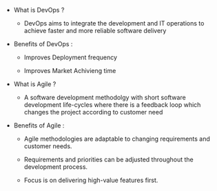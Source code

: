 - What is DevOps ?

  - DevOps aims to integrate the development and IT operations to
    achieve faster and more reliable software delivery

- Benefits of DevOps :

  - Improves Deployment frequency

  - Improves Market Achivieng time

- What is Agile ?

  - A software development methodolgy with short software development life-cycles where there is a feedback loop which changes the project according to customer need

- Benefits of Agile :

  - Agile methodologies are adaptable to changing requirements and customer needs.

  - Requirements and priorities can be adjusted throughout the development process.

  - Focus is on delivering high-value features first.
